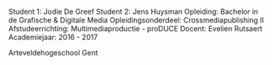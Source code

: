 Student 1: Jodie De Greef 
Student 2: Jens Huysman
Opleiding: Bachelor in de Grafische & Digitale Media
Opleidingsonderdeel: Crossmediapublishing II
Afstudeerrichting: Multimediaproductie - proDUCE 
Docent: Evelien Rutsaert
Academiejaar: 2016 - 2017

Arteveldehogeschool Gent 